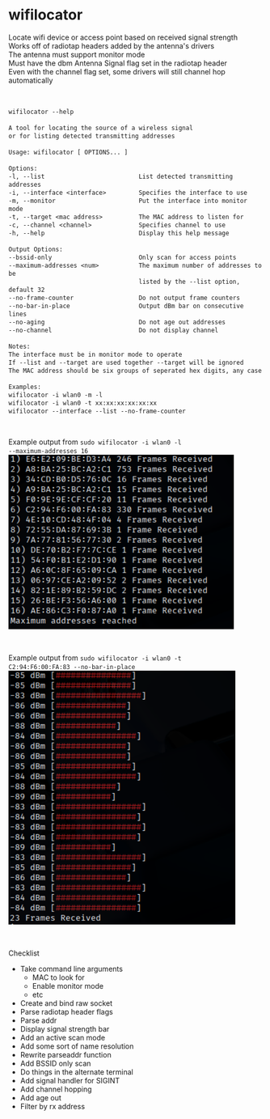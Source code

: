 # wifilocator
Locate wifi device or access point based on received signal strength  
Works off of radiotap headers added by the antenna's drivers  
The antenna must support monitor mode  
Must have the dbm Antenna Signal flag set in the radiotap header  
Even with the channel flag set, some drivers will still channel hop automatically  

<br>

```
wifilocator --help

A tool for locating the source of a wireless signal
or for listing detected transmitting addresses

Usage: wifilocator [ OPTIONS... ]

Options:
-l, --list			              	List detected transmitting addresses
-i, --interface <interface>	  		Specifies the interface to use
-m, --monitor			            Put the interface into monitor mode
-t, --target <mac address>	  		The MAC address to listen for
-c, --channel <channel>		    	Specifies channel to use
-h, --help			              	Display this help message

Output Options:
--bssid-only			          	Only scan for access points
--maximum-addresses <num>	  		The maximum number of addresses to be
				                    listed by the --list option, default 32
--no-frame-counter		      		Do not output frame counters
--no-bar-in-place		        	Output dBm bar on consecutive lines
--no-aging			            	Do not age out addresses
--no-channel			          	Do not display channel

Notes:
The interface must be in monitor mode to operate
If --list and --target are used together --target will be ignored
The MAC address should be six groups of seperated hex digits, any case

Examples:
wifilocator -i wlan0 -m -l
wifilocator -i wlan0 -t xx:xx:xx:xx:xx:xx
wifilocator --interface --list --no-frame-counter
```

<br>

Example output from <code>sudo wifilocator -i wlan0 -l --maximum-addresses 16</code>  
![List Example](/img/listaddr.png)

<br>

Example output from <code>sudo wifilocator -i wlan0 -t C2:94:F6:00:FA:83 --no-bar-in-place</code>  
![Scan Example](/img/locaddr.png)

<br>

Checklist
- Take command line arguments
  - MAC to look for
  - Enable monitor mode
  - etc
- Create and bind raw socket
- Parse radiotap header flags
- Parse addr
- Display signal strength bar
- Add an active scan mode
- Add some sort of name resolution
- Rewrite parseaddr function
- Add BSSID only scan
- Do things in the alternate terminal
- Add signal handler for SIGINT
- Add channel hopping
- Add age out
- Filter by rx address

